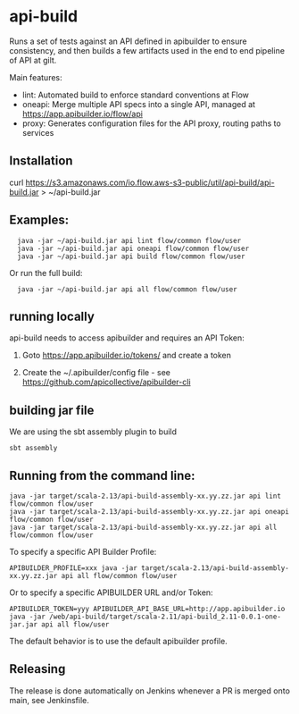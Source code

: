 # api-build

Runs a set of tests against an API defined in apibuilder to ensure
consistency, and then builds a few artifacts used in the end to end
pipeline of API at gilt.

Main features:

  - lint: Automated build to enforce standard conventions at Flow
  - oneapi: Merge multiple API specs into a single API, managed at https://app.apibuilder.io/flow/api
  - proxy: Generates configuration files for the API proxy, routing paths to services

## Installation

  curl https://s3.amazonaws.com/io.flow.aws-s3-public/util/api-build/api-build.jar > ~/api-build.jar

## Examples:

```
  java -jar ~/api-build.jar api lint flow/common flow/user
  java -jar ~/api-build.jar api oneapi flow/common flow/user
  java -jar ~/api-build.jar api build flow/common flow/user
```

Or run the full build:

```
  java -jar ~/api-build.jar api all flow/common flow/user
```

## running locally

api-build needs to access apibuilder and requires an API Token:

  1. Goto https://app.apibuilder.io/tokens/ and create a token

  2. Create the ~/.apibuilder/config file - see https://github.com/apicollective/apibuilder-cli


## building jar file

We are using the sbt assembly plugin to build

    sbt assembly

## Running from the command line:

    java -jar target/scala-2.13/api-build-assembly-xx.yy.zz.jar api lint flow/common flow/user
    java -jar target/scala-2.13/api-build-assembly-xx.yy.zz.jar api oneapi flow/common flow/user
    java -jar target/scala-2.13/api-build-assembly-xx.yy.zz.jar api all flow/common flow/user

To specify a specific API Builder Profile:

    APIBUILDER_PROFILE=xxx java -jar target/scala-2.13/api-build-assembly-xx.yy.zz.jar api all flow/common flow/user

Or to specify a specific APIBUILDER URL and/or Token:

    APIBUILDER_TOKEN=yyy APIBUILDER_API_BASE_URL=http://app.apibuilder.io java -jar /web/api-build/target/scala-2.11/api-build_2.11-0.0.1-one-jar.jar api all flow/user

The default behavior is to use the default apibuilder profile.

## Releasing

The release is done automatically on Jenkins whenever a PR is merged onto main, see Jenkinsfile.
